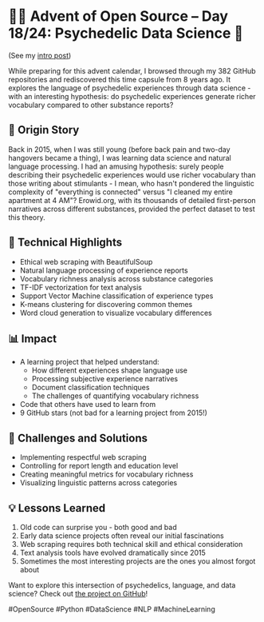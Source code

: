 # 🎄🎁 Advent of Open Source – Day 18/24: Psychedelic Data Science 🍄

(See my [intro post](https://www.linkedin.com/posts/basnijholt_advent-of-open-source-celebrating-activity-7269075513002909697-M89J))

While preparing for this advent calendar, I browsed through my 382 GitHub repositories and rediscovered this time capsule from 8 years ago. It explores the language of psychedelic experiences through data science - with an interesting hypothesis: do psychedelic experiences generate richer vocabulary compared to other substance reports?

## 📖 Origin Story

Back in 2015, when I was still young (before back pain and two-day hangovers became a thing), I was learning data science and natural language processing. I had an amusing hypothesis: surely people describing their psychedelic experiences would use richer vocabulary than those writing about stimulants - I mean, who hasn't pondered the linguistic complexity of "everything is connected" versus "I cleaned my entire apartment at 4 AM"? Erowid.org, with its thousands of detailed first-person narratives across different substances, provided the perfect dataset to test this theory.

## 🔧 Technical Highlights
* Ethical web scraping with BeautifulSoup
* Natural language processing of experience reports
* Vocabulary richness analysis across substance categories
* TF-IDF vectorization for text analysis
* Support Vector Machine classification of experience types
* K-means clustering for discovering common themes
* Word cloud generation to visualize vocabulary differences

## 📊 Impact
* A learning project that helped understand:
  * How different experiences shape language use
  * Processing subjective experience narratives
  * Document classification techniques
  * The challenges of quantifying vocabulary richness
* Code that others have used to learn from
* 9 GitHub stars (not bad for a learning project from 2015!)

## 🎯 Challenges and Solutions
* Implementing respectful web scraping
* Controlling for report length and education level
* Creating meaningful metrics for vocabulary richness
* Visualizing linguistic patterns across categories

## 💡 Lessons Learned
1. Old code can surprise you - both good and bad
2. Early data science projects often reveal our initial fascinations
3. Web scraping requires both technical skill and ethical consideration
4. Text analysis tools have evolved dramatically since 2015
5. Sometimes the most interesting projects are the ones you almost forgot about

Want to explore this intersection of psychedelics, language, and data science? Check out [the project on GitHub](https://github.com/basnijholt/psychedelic-data-science)!

#OpenSource #Python #DataScience #NLP #MachineLearning
